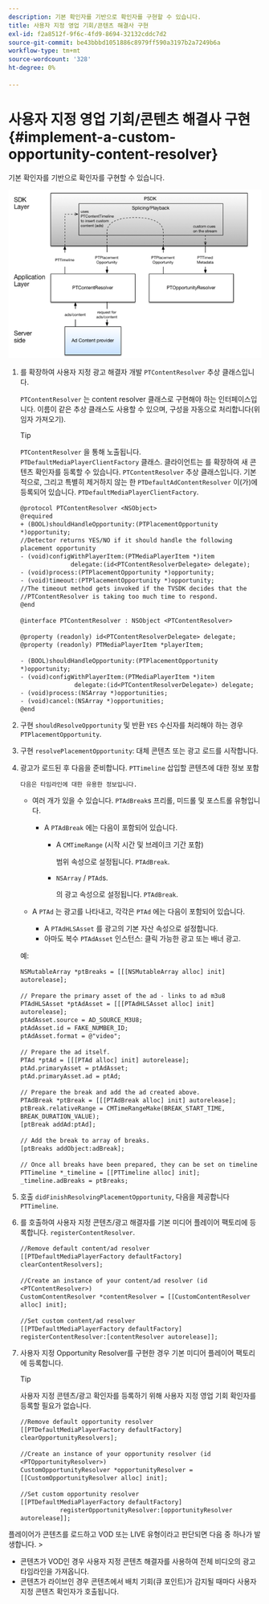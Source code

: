 ```yaml
---
description: 기본 확인자를 기반으로 확인자를 구현할 수 있습니다.
title: 사용자 지정 영업 기회/콘텐츠 해결사 구현
exl-id: f2a8512f-9f6c-4fd9-8694-32132cddc7d2
source-git-commit: be43bbbd1051886c8979ff590a3197b2a7249b6a
workflow-type: tm+mt
source-wordcount: '328'
ht-degree: 0%

---
```


# 사용자 지정 영업 기회/콘텐츠 해결사 구현{#implement-a-custom-opportunity-content-resolver}

기본 확인자를 기반으로 확인자를 구현할 수 있습니다.

<!--<a id="fig_CC41E2A66BDB4115821F33737B46A09B"></a>-->

![](assets/ios_psdk_content_resolver.png)

1. 를 확장하여 사용자 지정 광고 해결자 개발 `PTContentResolver` 추상 클래스입니다.

   `PTContentResolver` 는 content resolver 클래스로 구현해야 하는 인터페이스입니다. 이름이 같은 추상 클래스도 사용할 수 있으며, 구성을 자동으로 처리합니다(위임자 가져오기).

   >[!TIP]
   >
   >`PTContentResolver` 을 통해 노출됩니다. `PTDefaultMediaPlayerClientFactory` 클래스. 클라이언트는 를 확장하여 새 콘텐츠 확인자를 등록할 수 있습니다. `PTContentResolver` 추상 클래스입니다. 기본적으로, 그리고 특별히 제거하지 않는 한 `PTDefaultAdContentResolver` 이(가)에 등록되어 있습니다. `PTDefaultMediaPlayerClientFactory`.

   ```
   @protocol PTContentResolver <NSObject> 
   @required 
   + (BOOL)shouldHandleOpportunity:(PTPlacementOpportunity *)opportunity;  
   //Detector returns YES/NO if it should handle the following placement opportunity 
   - (void)configWithPlayerItem:(PTMediaPlayerItem *)item  
                 delegate:(id<PTContentResolverDelegate> delegate); 
   - (void)process:(PTPlacementOpportunity *)opportunity; 
   - (void)timeout:(PTPlacementOpportunity *)opportunity;  
   //The timeout method gets invoked if the TVSDK decides that the  
   //PTContentResolver is taking too much time to respond. 
   @end 
   
   @interface PTContentResolver : NSObject <PTContentResolver> 
   
   @property (readonly) id<PTContentResolverDelegate> delegate; 
   @property (readonly) PTMediaPlayerItem *playerItem; 
   
   - (BOOL)shouldHandleOpportunity:(PTPlacementOpportunity *)opportunity; 
   - (void)configWithPlayerItem:(PTMediaPlayerItem *)item  
                  delegate:(id<PTContentResolverDelegate>) delegate; 
   - (void)process:(NSArray *)opportunities; 
   - (void)cancel:(NSArray *)opportunities; 
   @end
   ```

1. 구현 `shouldResolveOpportunity` 및 반환 `YES` 수신자를 처리해야 하는 경우 `PTPlacementOpportunity`.
1. 구현 `resolvePlacementOpportunity`: 대체 콘텐츠 또는 광고 로드를 시작합니다.
1. 광고가 로드된 후 다음을 준비합니다. `PTTimeline` 삽입할 콘텐츠에 대한 정보 포함

       다음은 타임라인에 대한 유용한 정보입니다.
   
   * 여러 개가 있을 수 있습니다. `PTAdBreak`s 프리롤, 미드롤 및 포스트롤 유형입니다.

      * A `PTAdBreak` 에는 다음이 포함되어 있습니다.

         * A `CMTimeRange` (시작 시간 및 브레이크 기간 포함)

            범위 속성으로 설정됩니다. `PTAdBreak`.

         * `NSArray` / `PTAd`s.

            의 광고 속성으로 설정됩니다. `PTAdBreak`.
   * A `PTAd` 는 광고를 나타내고, 각각은 `PTAd` 에는 다음이 포함되어 있습니다.

      * A `PTAdHLSAsset` 를 광고의 기본 자산 속성으로 설정합니다.
      * 아마도 복수 `PTAdAsset` 인스턴스: 클릭 가능한 광고 또는 배너 광고.

   예:

   ```
   NSMutableArray *ptBreaks = [[[NSMutableArray alloc] init] autorelease]; 
   
   // Prepare the primary asset of the ad - links to ad m3u8 
   PTAdHLSAsset *ptAdAsset = [[[PTAdHLSAsset alloc] init] autorelease]; 
   ptAdAsset.source = AD_SOURCE_M3U8; 
   ptAdAsset.id = FAKE_NUMBER_ID; 
   ptAdAsset.format = @"video"; 
   
   // Prepare the ad itself. 
   PTAd *ptAd = [[[PTAd alloc] init] autorelease]; 
   ptAd.primaryAsset = ptAdAsset; 
   ptAd.primaryAsset.ad = ptAd; 
   
   // Prepare the break and add the ad created above. 
   PTAdBreak *ptBreak = [[[PTAdBreak alloc] init] autorelease]; 
   ptBreak.relativeRange = CMTimeRangeMake(BREAK_START_TIME, BREAK_DURATION_VALUE); 
   [ptBreak addAd:ptAd]; 
   
   // Add the break to array of breaks. 
   [ptBreaks addObject:adBreak]; 
   
   // Once all breaks have been prepared, they can be set on timeline 
   PTTimeline *_timeline = [[PTTimeline alloc] init]; 
   _timeline.adBreaks = ptBreaks;
   ```

1. 호출 `didFinishResolvingPlacementOpportunity`, 다음을 제공합니다 `PTTimeline`.
1. 를 호출하여 사용자 지정 콘텐츠/광고 해결자를 기본 미디어 플레이어 팩토리에 등록합니다. `registerContentResolver`.

   ```
   //Remove default content/ad resolver 
   [[PTDefaultMediaPlayerFactory defaultFactory] clearContentResolvers]; 
   
   //Create an instance of your content/ad resolver (id <PTContentResolver>) 
   CustomContentResolver *contentResolver = [[CustomContentResolver alloc] init]; 
   
   //Set custom content/ad resolver 
   [[PTDefaultMediaPlayerFactory defaultFactory] registerContentResolver:[contentResolver autorelease]];
   ```

1. 사용자 지정 Opportunity Resolver를 구현한 경우 기본 미디어 플레이어 팩토리에 등록합니다.

   >[!TIP]
   >
   >사용자 지정 콘텐츠/광고 확인자를 등록하기 위해 사용자 지정 영업 기회 확인자를 등록할 필요가 없습니다.

   ```
   //Remove default opportunity resolver 
   [[PTDefaultMediaPlayerFactory defaultFactory] clearOpportunityResolvers]; 
   
   //Create an instance of your opportunity resolver (id <PTOpportunityResolver>) 
   CustomOpportunityResolver *opportunityResolver = [[CustomOpportunityResolver alloc] init]; 
   
   //Set custom opportunity resolver 
   [[PTDefaultMediaPlayerFactory defaultFactory]  
              registerOpportunityResolver:[opportunityResolver autorelease]];
   ```

플레이어가 콘텐츠를 로드하고 VOD 또는 LIVE 유형이라고 판단되면 다음 중 하나가 발생합니다. >
* 콘텐츠가 VOD인 경우 사용자 지정 콘텐츠 해결자를 사용하여 전체 비디오의 광고 타임라인을 가져옵니다.
* 콘텐츠가 라이브인 경우 콘텐츠에서 배치 기회(큐 포인트)가 감지될 때마다 사용자 지정 콘텐츠 확인자가 호출됩니다.
